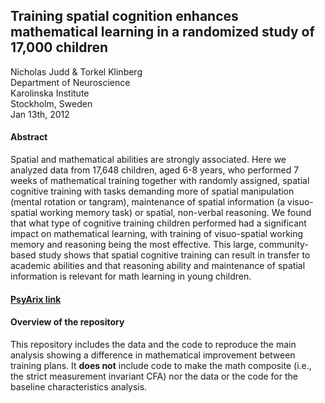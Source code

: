 
## Training spatial cognition enhances mathematical learning in a randomized study of 17,000 children

Nicholas Judd & Torkel Klinberg <br>
Department of Neuroscience <br>
Karolinska Institute <br>
Stockholm, Sweden <br>
Jan 13th, 2012 <br>

#### Abstract 
Spatial and mathematical abilities are strongly associated. Here we analyzed data from 17,648 children, aged 6-8 years, who performed 7 weeks of mathematical training together with randomly assigned, spatial cognitive training with tasks demanding more of spatial manipulation (mental rotation or tangram), maintenance of spatial information (a visuo-spatial working memory task) or spatial, non-verbal reasoning. We found that what type of cognitive training children performed had a significant impact on mathematical learning, with training of visuo-spatial working memory and reasoning being the most effective. This large, community-based study shows that spatial cognitive training can result in transfer to academic abilities and that reasoning ability and maintenance of spatial information is relevant for math learning in young children.

#### [PsyArix link](https://psyarxiv.com/z3pb7/)

#### Overview of the repository
This repository includes the data and the code to reproduce the main analysis showing a difference in mathematical improvement between training plans. It **does not** include code to make the math composite (i.e., the strict measurement invariant CFA) nor the data or the code for the baseline characteristics analysis. 